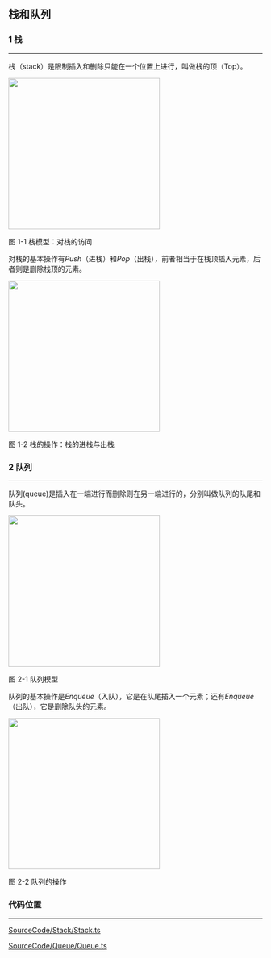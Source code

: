 <!-- @format -->

## 栈和队列

### 1 栈

---

栈（stack）是限制插入和删除只能在一个位置上进行，叫做栈的顶（Top）。

<image height="300" src="../../Assets/Images/ch2/1-1.png"/>

图 1-1 栈模型：对栈的访问

对栈的基本操作有$Push$（进栈）和$Pop$（出栈），前者相当于在栈顶插入元素，后者则是删除栈顶的元素。

<image height="300" src="../../Assets/Images/ch2/1-2.png"/>

图 1-2 栈的操作：栈的进栈与出栈

### 2 队列

---

队列(queue)是插入在一端进行而删除则在另一端进行的，分别叫做队列的队尾和队头。

<image height="300" src="../../Assets/Images/ch2/2-1.png"/>

图 2-1 队列模型

队列的基本操作是$Enqueue$（入队），它是在队尾插入一个元素；还有$Enqueue$（出队），它是删除队头的元素。

<image height="300" src="../../Assets/Images/ch2/2-2.png"/>

图 2-2 队列的操作

### 代码位置

---

[SourceCode/Stack/Stack.ts](../../SourceCode/Stack/Stack.ts)

[SourceCode/Queue/Queue.ts](../../SourceCode/Queue/Queue.ts)
